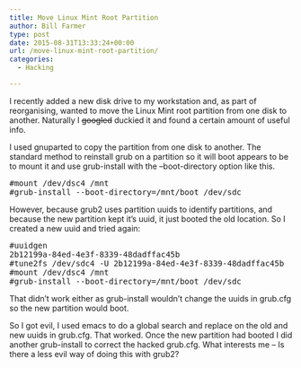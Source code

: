 ```yaml
---
title: Move Linux Mint Root Partition
author: Bill Farmer
type: post
date: 2015-08-31T13:33:24+00:00
url: /move-linux-mint-root-partition/
categories:
  - Hacking

---
```

I recently added a new disk drive to my workstation and, as part of reorganising, wanted to move the Linux Mint root partition from one disk to another. Naturally I ~~googled~~ duckied it and found a certain amount of useful info.

I used gnuparted to copy the partition from one disk to another. The standard method to reinstall grub on a partition so it will boot appears to be to mount it and use grub-install with the &#8211;boot-directory option like this.
<pre>
#mount /dev/dsc4 /mnt
#grub-install --boot-directory=/mnt/boot /dev/sdc
</pre>
However, because grub2 uses partition uuids to identify partitions, and because the new partition kept it&#8217;s uuid, it just booted the old location. So I created a new uuid and tried again:
<pre>
#uuidgen
2b12199a-84ed-4e3f-8339-48dadffac45b
#tune2fs /dev/sdc4 -U 2b12199a-84ed-4e3f-8339-48dadffac45b
#mount /dev/dsc4 /mnt
#grub-install --boot-directory=/mnt/boot /dev/sdc
</pre>
That didn&#8217;t work either as grub-install wouldn&#8217;t change the uuids in grub.cfg so the new partition would boot.

So I got evil, I used emacs to do a global search and replace on the old and new uuids in grub.cfg. That worked. Once the new partition had booted I did another grub-install to correct the hacked grub.cfg. What interests me &#8211; Is there a less evil way of doing this with grub2?
